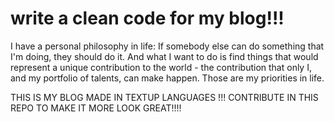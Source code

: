 # write a clean code for my blog!!!
 
I have a personal philosophy in life: If somebody else can do something that I'm doing, they should do it. And what I want to do is find things that would represent a unique contribution to the world - the contribution that only I, and my portfolio of talents, can make happen. Those are my priorities in life.

THIS IS MY BLOG MADE IN TEXTUP LANGUAGES !!!
CONTRIBUTE IN THIS REPO TO MAKE IT MORE LOOK GREAT!!!!
